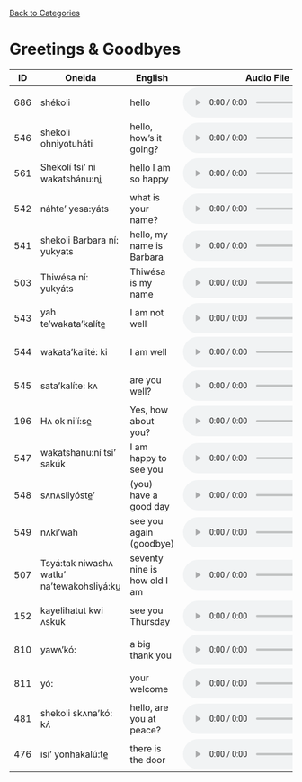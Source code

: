 [Back to Categories](../index.md)

# Greetings & Goodbyes

| ID | Oneida | English | Audio File |
|---|---|---|---|
| 686 | shékoli | hello | <audio src="../audio/686.mp3" controls></audio> |
| 546 | shekoli ohniyotuháti | hello, how’s it going? | <audio src="../audio/546.mp3" controls></audio> |
| 561 | Shekolí tsi’ ni wakatshánu:ni̲ | hello I am so happy | <audio src="../audio/561.mp3" controls></audio> |
| 542 | náhte’ yesa:yáts | what is your name? | <audio src="../audio/542.mp3" controls></audio> |
| 541 | shekoli Barbara ní: yukyats | hello, my name is Barbara | <audio src="../audio/541.mp3" controls></audio> |
| 503 | Thiwésa ní: yukyáts | Thiwésa is my name | <audio src="../audio/503.mp3" controls></audio> |
| 543 | yah te’wakata’kalíte̲ | I am not well | <audio src="../audio/543.mp3" controls></audio> |
| 544 | wakata’kalité: ki | I am well | <audio src="../audio/544.mp3" controls></audio> |
| 545 | sata’kalíte: kʌ | are you well? | <audio src="../audio/545.mp3" controls></audio> |
| 196 | Hʌ  ok ni’í:se̲ | Yes, how about you? | <audio src="../audio/196.mp3" controls></audio> |
| 547 | wakatshanu:ní tsi’ sakúk | I am happy to see you | <audio src="../audio/547.mp3" controls></audio> |
| 548 | sʌnʌsliyóste̲’ | (you) have a good day | <audio src="../audio/548.mp3" controls></audio> |
| 549 | nʌki’wah | see you again (goodbye) | <audio src="../audio/549.mp3" controls></audio> |
| 507 | Tsyá:tak niwashʌ watlu’ na’tewakohsliyá:ku̲ | seventy nine is how old I am | <audio src="../audio/507.mp3" controls></audio> |
| 152 | kayelihatut kwi ʌskuk | see you Thursday | <audio src="../audio/152.mp3" controls></audio> |
| 810 | yawʌ’kó: | a big thank you | <audio src="../audio/810.mp3" controls></audio> |
| 811 | yó: | your welcome | <audio src="../audio/811.mp3" controls></audio> |
| 481 | shekoli skʌna’kó: kʌ́ | hello, are you at peace? | <audio src="../audio/481.mp3" controls></audio> |
| 476 | isi’ yonhakalú:te̲ | there is the door | <audio src="../audio/476.mp3" controls></audio> |